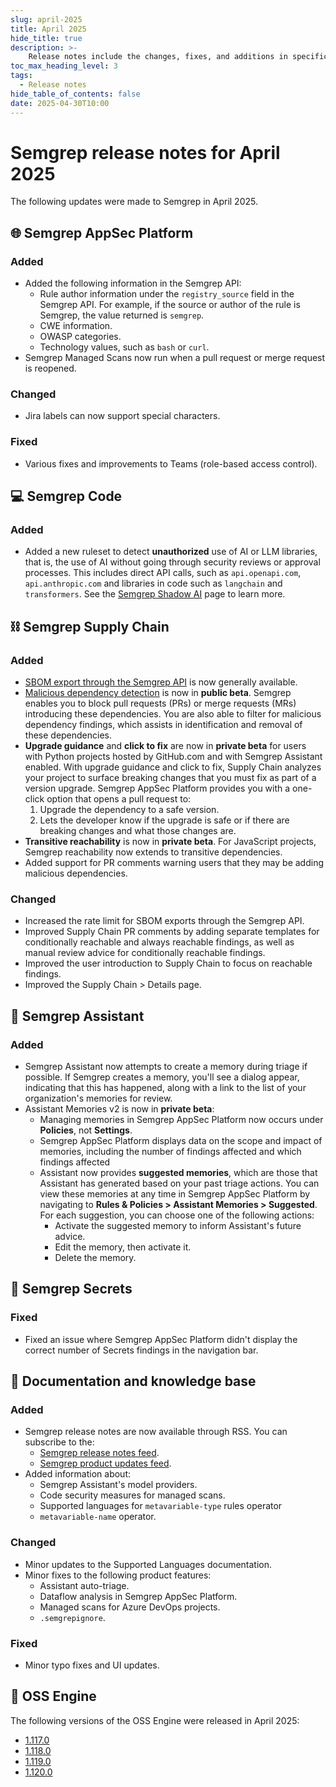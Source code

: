 ```yaml
---
slug: april-2025
title: April 2025
hide_title: true
description: >-
    Release notes include the changes, fixes, and additions in specific versions of Semgrep.
toc_max_heading_level: 3
tags:
  - Release notes
hide_table_of_contents: false
date: 2025-04-30T10:00
---
```


# Semgrep release notes for April 2025

<!-- Remember to update index page -->
<!-- Remember to truncate the previous month -->

The following updates were made to Semgrep in April 2025.

## 🌐 Semgrep AppSec Platform

### Added

- Added the following information in the Semgrep API:
  - Rule author information under the `registry_source` field in the Semgrep API. For example, if the source or author of the rule is Semgrep, the value returned is `semgrep`. <!-- 20189 -->
  - CWE information.
  - OWASP categories.
  - Technology values, such as `bash` or `curl`.
- Semgrep Managed Scans now run when a pull request or merge request is reopened.
  
### Changed

- Jira labels can now support special characters.

### Fixed

- Various fixes and improvements to Teams (role-based access control).

## 💻 Semgrep Code

### Added

- Added a new ruleset to detect **unauthorized** use of AI or LLM libraries, that is, the use of AI without going through security reviews or approval processes. This includes direct API calls, such as `api.openapi.com`, `api.anthropic.com` and libraries in code such as `langchain` and `transformers`. See the [<i class="fas fa-external-link fa-xs"></i> Semgrep Shadow AI](https://semgrep.dev/shadowAI) page to learn more.

## ⛓️ Semgrep Supply Chain

### Added

- [SBOM export through the Semgrep API](https://semgrep.dev/api/v1/docs/#tag/SupplyChainService/operation/semgrep_app.products.sca.handlers.sbom.openapi_create_sbom_export) is now generally available.
- [Malicious dependency detection](/semgrep-supply-chain/malicious-dependencies) is now in **public beta**. Semgrep enables you to block pull requests (PRs) or merge requests (MRs) introducing these dependencies. You are also able to filter for malicious dependency findings, which assists in identification and removal of these dependencies.
- **Upgrade guidance** and **click to fix** are now in **private beta** for users with Python projects hosted by GitHub.com and with Semgrep Assistant enabled. With upgrade guidance and click to fix, Supply Chain analyzes your project to surface breaking changes that you must fix as part of a version upgrade. Semgrep AppSec Platform provides you with a one-click option that opens a pull request to:
    1. Upgrade the dependency to a safe version.
    2. Lets the developer know if the upgrade is safe or if there are breaking changes and what those changes are.
- **Transitive reachability** is now in **private beta**. For JavaScript projects, Semgrep reachability now extends to transitive dependencies.
- Added support for PR comments warning users that they may be adding malicious dependencies. <!-- 20447 -->

### Changed

- Increased the rate limit for SBOM exports through the Semgrep API.
- Improved Supply Chain PR comments by adding separate templates for conditionally reachable and always reachable findings, as well as manual review advice for conditionally reachable findings. <!-- 20446 -->
- Improved the user introduction to Supply Chain to focus on reachable findings. <!-- 20290 --> 
- Improved the Supply Chain > Details page. <!-- 20236 -->

## 🤖 Semgrep Assistant

### Added

- Semgrep Assistant now attempts to create a memory during triage if possible. If Semgrep creates a memory, you'll see a dialog appear, indicating that this has happened, along with a link to the list of your organization's memories for review.
- Assistant Memories v2 is now in **private beta**:
  - Managing memories in Semgrep AppSec Platform now occurs under **Policies**, not **Settings**.
  - Semgrep AppSec Platform displays data on the scope and impact of memories, including the number of findings affected and which findings affected
  - Assistant now provides **suggested memories**, which are those that Assistant has generated based on your past triage actions. You can view these memories at any time in Semgrep AppSec Platform by navigating to **Rules & Policies > Assistant Memories > Suggested**. For each suggestion, you can choose one of the following actions:
    - Activate the suggested memory to inform Assistant's future advice.
    - Edit the memory, then activate it.
    - Delete the memory.

## 🔐 Semgrep Secrets

### Fixed

- Fixed an issue where Semgrep AppSec Platform didn't display the correct number of Secrets findings in the navigation bar.

## 📝 Documentation and knowledge base

### Added

- Semgrep release notes are now available through RSS. You can subscribe to the:
  - [<i class="fa-solid fa-rss"></i> Semgrep release notes feed](https://semgrep.dev/docs/release-notes/rss.xml).
  - [<i class="fa-solid fa-rss"></i> Semgrep product updates feed](https://semgrep.dev/products/product-updates/rss/).
- Added information about:
  - Semgrep Assistant's model providers.
  - Code security measures for managed scans.
  - Supported languages for `metavariable-type` rules operator
  - `metavariable-name` operator.

### Changed

- Minor updates to the Supported Languages documentation.
- Minor fixes to the following product features:
  - Assistant auto-triage.
  - Dataflow analysis in Semgrep AppSec Platform.
  - Managed scans for Azure DevOps projects.
  - `.semgrepignore`.

### Fixed

- Minor typo fixes and UI updates.

## 🔧 OSS Engine

The following versions of the OSS Engine were released in April 2025:

* [<i class="fas fa-external-link fa-xs"></i>1.117.0](https://github.com/semgrep/semgrep/releases/tag/v1.117.0)
* [<i class="fas fa-external-link fa-xs"></i>1.118.0](https://github.com/semgrep/semgrep/releases/tag/v1.118.0)
* [<i class="fas fa-external-link fa-xs"></i>1.119.0](https://github.com/semgrep/semgrep/releases/tag/v1.119.0)
* [<i class="fas fa-external-link fa-xs"></i>1.120.0](https://github.com/semgrep/semgrep/releases/tag/v1.120.0)
